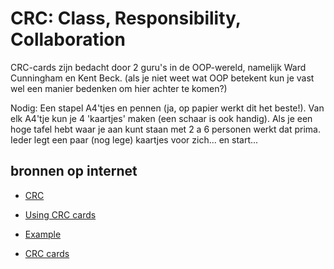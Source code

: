 # CRC: Class, Responsibility, Collaboration

CRC-cards zijn bedacht door 2 guru's in de OOP-wereld, namelijk Ward Cunningham en Kent Beck. (als je niet weet wat OOP betekent kun je vast wel een manier bedenken om hier achter te komen?)

Nodig: Een stapel A4'tjes en pennen (ja, op papier werkt dit het beste!). Van elk A4'tje kun je 4 'kaartjes' maken (een schaar is ook handig). Als je een hoge tafel hebt waar je aan kunt staan met 2 a 6 personen werkt dat prima. Ieder legt een paar (nog lege) kaartjes voor zich... en start...

## bronnen op internet

+ [CRC](https://en.wikipedia.org/wiki/Class-responsibility-collaboration_card)

+ [Using CRC cards](https://www.youtube.com/watch?v=Bxgn6qJ-bYY)

+ [Example](https://www.youtube.com/watch?v=otKUer13HnA)

+ [CRC cards](https://www.youtube.com/watch?v=19ULQDkEkd8)
